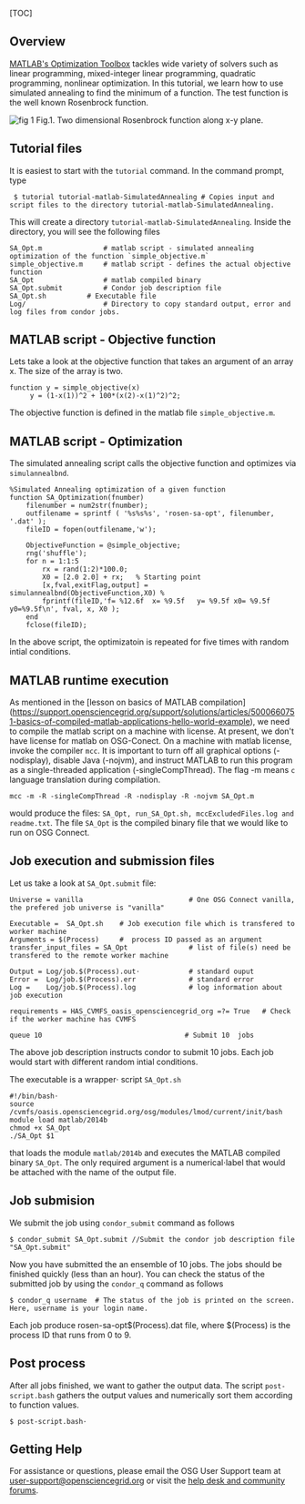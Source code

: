[title]: - "Optimization Tool box: Simulated Annealing"
[TOC]

## Overview


[MATLAB's Optimization Toolbox](http://www.mathworks.com/products/optimization/) tackles wide variety of solvers such as linear programming, mixed-integer linear programming, quadratic programming, nonlinear optimization. In this tutorial, we learn how to use simulated annealing to find the minimum of a function. The test function is the well known Rosenbrock function. 


![fig 1](https://raw.githubusercontent.com/OSGConnect/tutorial-matlab-SimulatedAnnealing/master/Figs/RosenBrockFunction.png)
Fig.1. Two dimensional Rosenbrock function along x-y plane.  

## Tutorial files

It is easiest to start with the `tutorial` command. In the command prompt, type

	 $ tutorial tutorial-matlab-SimulatedAnnealing # Copies input and script files to the directory tutorial-matlab-SimulatedAnnealing.
 
This will create a directory `tutorial-matlab-SimulatedAnnealing`. Inside the directory, you will see the following files

    SA_Opt.m               # matlab script - simulated annealing optimization of the function `simple_objective.m`
    simple_objective.m     # matlab script - defines the actual objective function
    SA_Opt                 # matlab compiled binary
    SA_Opt.submit          # Condor job description file
    SA_Opt.sh          # Executable file
    Log/                   # Directory to copy standard output, error and log files from condor jobs.


## MATLAB script -  Objective function

Lets take a look at the objective function that takes an argument of an array x. The size of the array is two.

    function y = simple_objective(x)
         y = (1-x(1))^2 + 100*(x(2)-x(1)^2)^2;

The objective function is defined in the matlab file `simple_objective.m`. 

## MATLAB script - Optimization
The simulated annealing script calls the objective function and optimizes via `simulannealbnd`. 

    %Simulated Annealing optimization of a given function
    function SA_Optimization(fnumber)
        filenumber = num2str(fnumber);
        outfilename = sprintf ( '%s%s%s', 'rosen-sa-opt', filenumber, '.dat' );
        fileID = fopen(outfilename,'w');

        ObjectiveFunction = @simple_objective;
        rng('shuffle');
        for n = 1:1:5
            rx = rand(1:2)*100.0;
            X0 = [2.0 2.0] + rx;   % Starting point
            [x,fval,exitFlag,output] = simulannealbnd(ObjectiveFunction,X0) %
            fprintf(fileID,'f= %12.6f  x= %9.5f   y= %9.5f x0= %9.5f  y0=%9.5f\n', fval, x, X0 );
        end
        fclose(fileID);

In the above script, the optimizatoin is repeated for five times with random intial conditions. 

## MATLAB runtime execution
As mentioned in the [lesson on basics of MATLAB compilation] (https://support.opensciencegrid.org/support/solutions/articles/5000660751-basics-of-compiled-matlab-applications-hello-world-example), we need to compile the matlab script on a machine with license.  At present, we don't have license for matlab on OSG-Conect. On a 
machine with matlab license, invoke the compiler `mcc`. It is important to turn off all 
graphical options (-nodisplay), disable Java (-nojvm), and instruct MATLAB to run this 
program as a single-threaded application (-singleCompThread). The flag -m means `c` language translation during compilation. 

    mcc -m -R -singleCompThread -R -nodisplay -R -nojvm SA_Opt.m

would produce the files: `SA_Opt, run_SA_Opt.sh, mccExcludedFiles.log and readme.txt`.  The file `SA_Opt` 
is the compiled binary file that we would like to run on OSG Connect. 

## Job execution and submission files

Let us take a look at `SA_Opt.submit` file: 


    Universe = vanilla                          # One OSG Connect vanilla, the prefered job universe is "vanilla"

    Executable =  SA_Opt.sh    # Job execution file which is transfered to worker machine
    Arguments = $(Process)     #  process ID passed as an argument
    transfer_input_files = SA_Opt               # list of file(s) need be transfered to the remote worker machine 

    Output = Log/job.$(Process).out⋅            # standard ouput 
    Error =  Log/job.$(Process).err             # standard error
    Log =    Log/job.$(Process).log             # log information about job execution

    requirements = HAS_CVMFS_oasis_opensciencegrid_org =?= True   # Check if the worker machine has CVMFS 

    queue 10                                   # Submit 10  jobs

The above job description instructs condor to submit 10 jobs. Each job would start with different random 
intial conditions. 

The executable is a wrapper⋅ script `SA_Opt.sh`

    #!/bin/bash⋅
    source /cvmfs/oasis.opensciencegrid.org/osg/modules/lmod/current/init/bash
    module load matlab/2014b
    chmod +x SA_Opt
    ./SA_Opt $1

that loads the module `matlab/2014b` and executes the MATLAB compiled binary `SA_Opt`. The only required 
argument is a numerical⋅label that would be attached with the name of the output file. 



## Job submision 

We submit the job using `condor_submit` command as follows

	$ condor_submit SA_Opt.submit //Submit the condor job description file "SA_Opt.submit"

Now you have submitted the an ensemble of 10 jobs. The jobs should be finished quickly (less than an hour). You can check the status of the submitted job by using the `condor_q` command as follows

	$ condor_q username  # The status of the job is printed on the screen. Here, username is your login name.


Each job produce rosen-sa-opt$(Process).dat file, where $(Process) is the process ID that runs from 0 to 9. 

## Post process 
After all jobs finished, we want to gather the output data. The script `post-script.bash` gathers the 
output values and numerically sort them according to function values. 

    $ post-script.bash⋅


## Getting Help
For assistance or questions, please email the OSG User Support team  at [user-support@opensciencegrid.org](mailto:user-support@opensciencegrid.org) or visit the [help desk and community forums](http://support.opensciencegrid.org).
